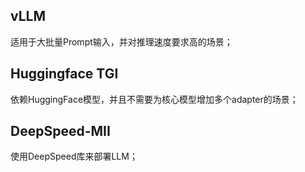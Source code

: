 
## vLLM

适用于大批量Prompt输入，并对推理速度要求高的场景；





## Huggingface TGI


依赖HuggingFace模型，并且不需要为核心模型增加多个adapter的场景；





## DeepSpeed-MII

使用DeepSpeed库来部署LLM；





